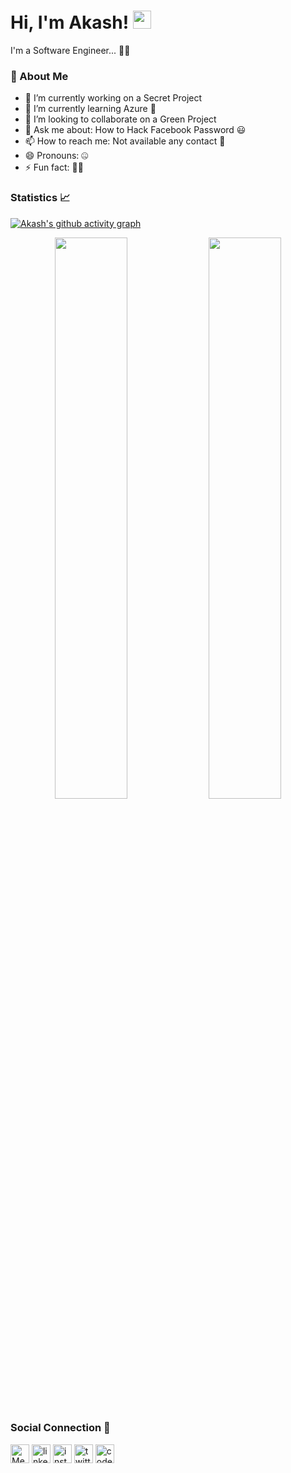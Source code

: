 # Hi, I'm Akash! <img src="https://github.com/TheDudeThatCode/TheDudeThatCode/blob/master/Assets/Hi.gif" width="29px">

I'm a Software Engineer... 🧑‍💻
 
 
### 🚀 About Me

- 🔭 I’m currently working on a Secret Project
- 🌱 I’m currently learning Azure 🥱
- 👯 I’m looking to collaborate on a Green Project
- 💬 Ask me about: How to Hack Facebook Password 😃
- 📫 How to reach me: Not available any contact 🤯
- 😄 Pronouns: 🤐
- ⚡ Fun fact: 🥱😴


### Statistics 📈

[![Akash's github activity graph](https://activity-graph.herokuapp.com/graph?username=theakashshukla&theme=xcode)](https://git.io/starlightknown) 
 
<p align="center">  
<img width="48%" src="https://github-readme-stats.vercel.app/api?username=theakashshukla&show_icons=true&theme=tokyonight" />
<img width="48%" src="https://github-readme-streak-stats.herokuapp.com/?user=theakashshukla&theme=tokyonight" />
</p>
 
<!--- ![GitHub stats](https://github-readme-stats.vercel.app/api?username=theakashshukla&show_icons=true&hide_border=true) --->

### Social Connection 📲

[<img src='https://cdn.jsdelivr.net/npm/simple-icons@3.0.1/icons/medium.svg' alt='Medium' height='30'>](https://medium.com/@theakashshukla)  [<img src='https://cdn.jsdelivr.net/npm/simple-icons@3.0.1/icons/linkedin.svg' alt='linkedin' height='30'>](https://www.linkedin.com/in/theakashshukla/)  [<img src='https://cdn.jsdelivr.net/npm/simple-icons@3.0.1/icons/instagram.svg' alt='instagram' height='30'>](https://www.instagram.com/theakashshukla/)  [<img src='https://cdn.jsdelivr.net/npm/simple-icons@3.0.1/icons/twitter.svg' alt='twitter' height='30'>](https://twitter.com/the_akashshukla)  [<img src='https://cdn.jsdelivr.net/npm/simple-icons@3.0.1/icons/codepen.svg' alt='codepen' height='30'>](https://codepen.io/theakashshukla)  
<!-- [<img src='https://cdn.jsdelivr.net/npm/simple-icons@3.0.1/icons/youtube.svg' alt='YouTube' height='30'>](https://www.youtube.com/c/akashshukla/?sub_confirmation=1) --> 


<!-- ![Visits Badge](https://badges.pufler.dev/visits/theakashshukla/theakashshukla) -->
